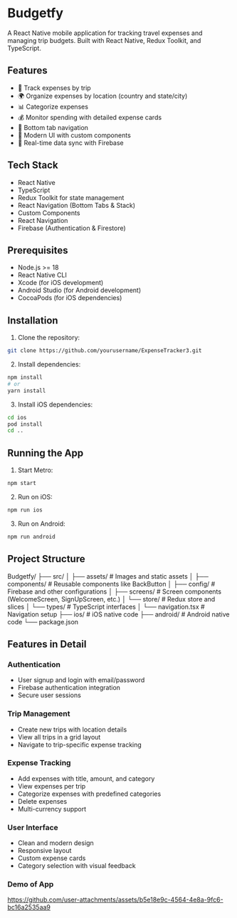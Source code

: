 # Budgetfy

A React Native mobile application for tracking travel expenses and managing trip budgets. Built with React Native, Redux Toolkit, and TypeScript.

## Features

- 📱 Track expenses by trip
- 🌍 Organize expenses by location (country and state/city)
- 📊 Categorize expenses
- 💰 Monitor spending with detailed expense cards
- 📱 Bottom tab navigation
- 🎨 Modern UI with custom components
- 🔄 Real-time data sync with Firebase

## Tech Stack

- React Native
- TypeScript
- Redux Toolkit for state management
- React Navigation (Bottom Tabs & Stack)
- Custom Components
- React Navigation
- Firebase (Authentication & Firestore)

## Prerequisites

- Node.js >= 18
- React Native CLI
- Xcode (for iOS development)
- Android Studio (for Android development)
- CocoaPods (for iOS dependencies)

## Installation

1. Clone the repository:

```bash
git clone https://github.com/yourusername/ExpenseTracker3.git
```

2. Install dependencies:
```bash
npm install
# or
yarn install
```

3. Install iOS dependencies:
```bash
cd ios
pod install
cd ..
```

## Running the App

1. Start Metro:
```bash
npm start
```

2. Run on iOS:
```bash
npm run ios
```

3. Run on Android:
```bash
npm run android
```

## Project Structure

Budgetfy/
├── src/
│   ├── assets/        # Images and static assets
│   ├── components/    # Reusable components like BackButton
│   ├── config/        # Firebase and other configurations 
│   ├── screens/       # Screen components (WelcomeScreen, SignUpScreen, etc.)
│   └── store/         # Redux store and slices
│   └── types/         # TypeScript interfaces
│   └── navigation.tsx # Navigation setup
├── ios/              # iOS native code
├── android/          # Android native code
└── package.json

## Features in Detail

### Authentication
- User signup and login with email/password
- Firebase authentication integration
- Secure user sessions

### Trip Management
- Create new trips with location details
- View all trips in a grid layout
- Navigate to trip-specific expense tracking

### Expense Tracking
- Add expenses with title, amount, and category
- View expenses per trip
- Categorize expenses with predefined categories
- Delete expenses
- Multi-currency support

### User Interface
- Clean and modern design
- Responsive layout
- Custom expense cards
- Category selection with visual feedback

### Demo of App


https://github.com/user-attachments/assets/b5e18e9c-4564-4e8a-9fc6-bc16a2535aa9


